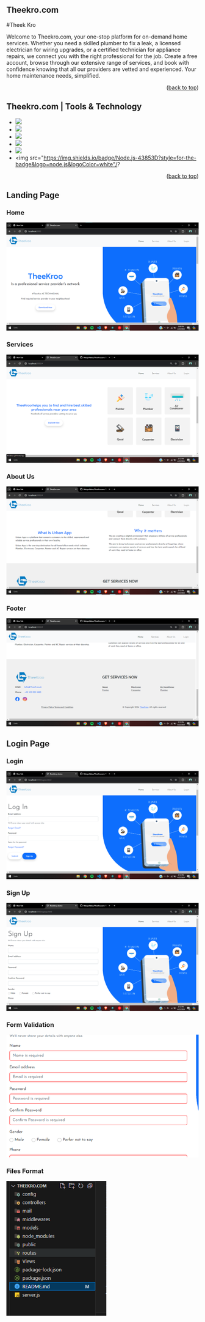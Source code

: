 ## Theekro.com
<a name="readme-top"></a>
#Theek Kro
<p>Welcome to Theekro.com, your one-stop platform for on-demand home services. Whether you need a skilled plumber to fix a leak, a licensed electrician for wiring upgrades, or a certified technician for appliance repairs, we connect you with the right professional for the job. Create a free account, browse through our extensive range of services, and book with confidence knowing that all our providers are vetted and experienced. Your home maintenance needs, simplified.</p>


<p align="right">(<a href="#readme-top">back to top</a>)</p>

## Theekro.com | Tools & Technology

* <img src="https://img.shields.io/badge/HTML5-E34F26?style=for-the-badge&logo=html5&logoColor=white" />
* <img src="https://img.shields.io/badge/CSS3-1572B6?style=for-the-badge&logo=css3&logoColor=white" />
* <img src="https://img.shields.io/badge/JavaScript-323330?style=for-the-badge&logo=javascript&logoColor=F7DF1E"/>
* <img src="https://img.shields.io/badge/Visual_Studio_Code-0078D4?style=for-the-badge&logo=visual%20studio%20code&logoColor=white" />
* <img src="https://img.shields.io/badge/Bootstrap-563D7C?style=for-the-badge&logo=bootstrap&logoColor=white" />
* <img src="https://img.shields.io/badge/Node.js-43853D?style=for-the-badge&logo=node.js&logoColor=white"/?

<p align="right">(<a href="#readme-top">back to top</a>)</p>


## Landing Page

### Home

![alt text](image.png)


### Services

![alt text](image-1.png)

### About Us

![alt text](image-2.png)

### Footer

![alt text](image-3.png)


## Login Page

### Login

![alt text](image-4.png)

### Sign Up

![alt text](image-5.png)

### Form Validation

![alt text](image-6.png)

### Files Format

![alt text](image7.png)
